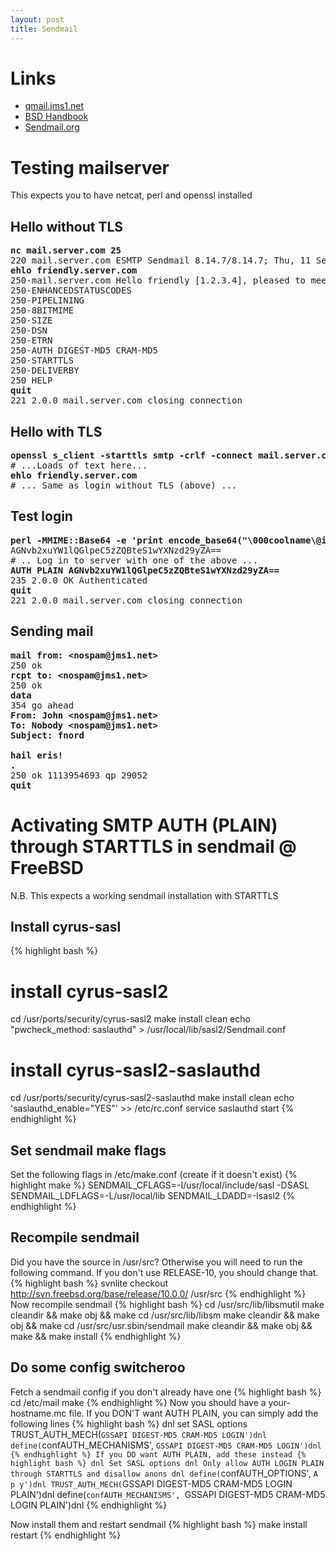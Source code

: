 ```yaml
---
layout: post
title: Sendmail
---
```


# Links
- [qmail.jms1.net](https://qmail.jms1.net/test-auth.shtml)
- [BSD Handbook](http://www.freebsd.org/doc/en_US.ISO8859-1/books/handbook/SMTP-Auth.html)
- [Sendmail.org](http://www.sendmail.org/~ca/email/auth.html)

# Testing mailserver
This expects you to have netcat, perl and openssl installed

## Hello without TLS
<pre>
<b>nc mail.server.com 25</b>
220 mail.server.com ESMTP Sendmail 8.14.7/8.14.7; Thu, 11 Sep 2014 12:01:22 +0200 (CEST)
<b>ehlo friendly.server.com</b>
250-mail.server.com Hello friendly [1.2.3.4], pleased to meet you
250-ENHANCEDSTATUSCODES
250-PIPELINING
250-8BITMIME
250-SIZE
250-DSN
250-ETRN
250-AUTH DIGEST-MD5 CRAM-MD5
250-STARTTLS
250-DELIVERBY
250 HELP
<b>quit</b>
221 2.0.0 mail.server.com closing connection
</pre>

## Hello with TLS
<pre>
<b>openssl s_client -starttls smtp -crlf -connect mail.server.com:25</b>
# ...Loads of text here...
<b>ehlo friendly.server.com</b>
# ... Same as login without TLS (above) ...
</pre>

## Test login
<pre>
<b>perl -MMIME::Base64 -e 'print encode_base64("\000coolname\@iix.se\000my-password")'</b>
AGNvb2xuYW1lQGlpeC5zZQBteS1wYXNzd29yZA==
# .. Log in to server with one of the above ...
<b>AUTH PLAIN AGNvb2xuYW1lQGlpeC5zZQBteS1wYXNzd29yZA==</b>
235 2.0.0 OK Authenticated
<b>quit</b>
221 2.0.0 mail.server.com closing connection
</pre>

## Sending mail
<pre>
<b>mail from: &lt;nospam@jms1.net&gt;</b>
250 ok
<b>rcpt to: &lt;nospam@jms1.net&gt;</b>
250 ok
<b>data</b>
354 go ahead
<b>From: John &lt;nospam@jms1.net&gt;
To: Nobody &lt;nospam@jms1.net&gt;
Subject: fnord

hail eris!
.</b>
250 ok 1113954693 qp 29052
<b>quit</b>
</pre>


# Activating SMTP AUTH (PLAIN) through STARTTLS in sendmail @ FreeBSD
N.B. This expects a working sendmail installation with STARTTLS  

## Install cyrus-sasl
{% highlight bash %}
# install cyrus-sasl2
cd /usr/ports/security/cyrus-sasl2
make install clean
echo "pwcheck_method: saslauthd" > /usr/local/lib/sasl2/Sendmail.conf

# install cyrus-sasl2-saslauthd
cd /usr/ports/security/cyrus-sasl2-saslauthd
make install clean
echo 'saslauthd_enable="YES"' >> /etc/rc.conf
service saslauthd start
{% endhighlight %}

## Set sendmail make flags
Set the following flags in /etc/make.conf (create if it doesn't exist)
{% highlight make %}
SENDMAIL_CFLAGS=-I/usr/local/include/sasl -DSASL
SENDMAIL_LDFLAGS=-L/usr/local/lib
SENDMAIL_LDADD=-lsasl2
{% endhighlight %}

## Recompile sendmail
Did you have the source in /usr/src? Otherwise you will need to run
the following command. If you don't use RELEASE-10, you should change that.
{% highlight bash %}
svnlite checkout http://svn.freebsd.org/base/release/10.0.0/ /usr/src
{% endhighlight %}
Now recompile sendmail
{% highlight bash %}
cd /usr/src/lib/libsmutil
make cleandir && make obj && make
cd /usr/src/lib/libsm
make cleandir && make obj && make
cd /usr/src/usr.sbin/sendmail
make cleandir && make obj && make && make install
{% endhighlight %}

## Do some config switcheroo
Fetch a sendmail config if you don't already have one
{% highlight bash %}
cd /etc/mail
make
{% endhighlight %}
Now you should have a your-hostname.mc file. If you DON'T want AUTH PLAIN,
you can simply add the following lines
{% highlight bash %}
dnl set SASL options
TRUST_AUTH_MECH(`GSSAPI DIGEST-MD5 CRAM-MD5 LOGIN')dnl
define(`confAUTH_MECHANISMS', `GSSAPI DIGEST-MD5 CRAM-MD5 LOGIN')dnl
{% endhighlight %}
If you DO want AUTH PLAIN, add these instead
{% highlight bash %}
dnl Set SASL options
dnl Only allow AUTH LOGIN PLAIN through STARTTLS and disallow anons
dnl
define(`confAUTH_OPTIONS', `A p y')dnl
TRUST_AUTH_MECH(`GSSAPI DIGEST-MD5 CRAM-MD5 LOGIN PLAIN')dnl
define(`confAUTH_MECHANISMS', `GSSAPI DIGEST-MD5 CRAM-MD5 LOGIN PLAIN')dnl
{% endhighlight %}

Now install them and restart sendmail
{% highlight bash %}
make install restart
{% endhighlight %}
